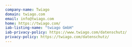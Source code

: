```yaml
---
company-name: Twiago
domain: twiago.com
email: info@twiago.com
home: https://twiago.com/
iab-listing-name: "twiago GmbH"
iab-privacy-policy: https://www.twiago.com/datenschutz/
privacy-policy: https://twiago.com/datenschutz/
---
```




